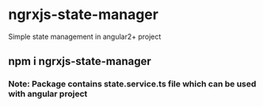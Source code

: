 # ngrxjs-state-manager
Simple state management in angular2+ project


## npm i ngrxjs-state-manager


###  Note: Package contains state.service.ts file which can be used with angular project 

